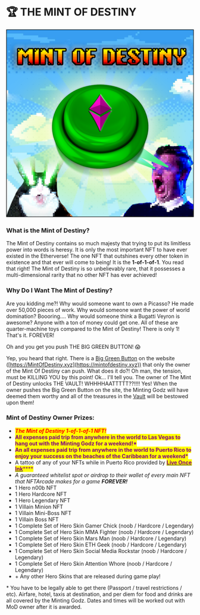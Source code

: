 # 🏆 THE MINT OF DESTINY

![](../.gitbook/assets/MintOfDestiny.png)

### What is the Mint of Destiny?

The Mint of Destiny contains so much majesty that trying to put its limitless power into words is heresy. It is only the most important NFT to have ever existed in the Etherverse! The one NFT that outshines every other token in existence and that ever will come to being! It is the **1-of-1-of-1**. You read that right! The Mint of Destiny is so unbelievably rare, that it possesses a multi-dimensional rarity that no other NFT has ever achieved!

### Why Do I Want The Mint of Destiny?

Are you kidding me?! Why would someone want to own a Picasso? He made over 50,000 pieces of work. Why would someone want the power of world domination? Boooring.... Why would someone think a Bugatti Veyron is awesome? Anyone with a ton of money could get one. All of these are quarter-machine toys compared to the Mint of Destiny! There is only 1! That's it. FOREVER!

Oh and you get you push THE BIG GREEN BUTTON! 😱

Yep, you heard that right. There is a [Big Green Button](the-vault.md) on the website ([https://MintOfDestiny.xyz](https://mintofdestiny.xyz)) that only the owner of the Mint Of Destiny can push. What does it do?! Oh man, the tension, must be KILLING YOU by this point! Ok... I'll tell you. The owner of The Mint of Destiny unlocks THE VAULT! WHHHHAATTTTT??!!!! Yes! When the owner pushes the Big Green Button on the site, the Minting Godz will have deemed them worthy and all of the treasures in the [Vault](the-vault.md) will be bestowed upon them!

### Mint of Destiny Owner Prizes:

* _<mark style="color:red;">**The Mint of Destiny 1-of-1-of-1 NFT!**</mark>_
* <mark style="color:purple;">**All expenses paid trip from anywhere in the world to Las Vegas to hang out with the Minting Godz for a weekend!\***</mark>
* <mark style="color:purple;">**An all expenses paid trip from anywhere in the world to Puerto Rico to enjoy your success on the beaches of the Caribbean for a weekend\***</mark>
* A tattoo of any of your NFTs while in Puerto Rico provided by [<mark style="color:purple;">**Live Once Ink**</mark>](https://www.liveonceink.com)<mark style="color:purple;">****</mark>
* _A guaranteed whitelist spot or airdrop to their wallet of every main NFT that NFTArcade makes for a game **FOREVER!**_
* 1 Hero n00b NFT
* 1 Hero Hardcore NFT
* 1 Hero Legendary NFT
* 1 Villain Minion NFT
* 1 Villain Mini-Boss NFT
* 1 Villain Boss NFT
* 1 Complete Set of Hero Skin Gamer Chick (noob / Hardcore / Legendary)
* 1 Complete Set of Hero Skin MMA Fighter (noob / Hardcore / Legendary)
* 1 Complete Set of Hero Skin Mars Man (noob / Hardcore / Legendary)
* 1 Complete Set of Hero Skin ETH Geek (noob / Hardcore / Legendary)
* 1 Complete Set of Hero Skin Social Media Rockstar (noob / Hardcore / Legendary)
* 1 Complete Set of Hero Skin Attention Whore (noob / Hardcore / Legendary)
* \+ Any other Hero Skins that are released during game play!

&#x20;\* You have to be legally able to get there (Passport / travel restrictions / etc). Airfare, hotel, taxis at destination, and per diem for food and drinks are all covered by the Minting Godz. Dates and times will be worked out with MoD owner after it is awarded.


